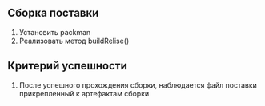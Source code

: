 ## Сборка поставки

1. Установить packman
2. Реализовать метод  buildRelise()

## Критерий успешности
1. После успешного прохождения сборки, наблюдается файл поставки прикрепленный к артефактам сборки